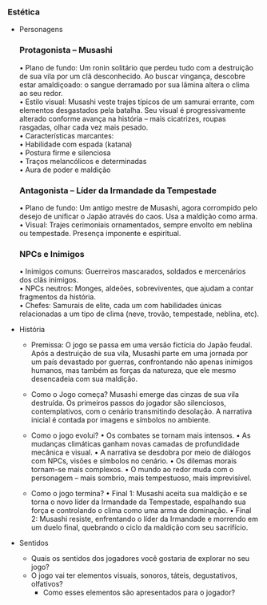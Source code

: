 ### Estética

- Personagens 
    ### Protagonista – Musashi
	•	Plano de fundo: Um ronin solitário que perdeu tudo com a destruição de sua vila por um clã desconhecido. Ao buscar vingança, descobre estar amaldiçoado: o sangue derramado por sua lâmina altera o clima ao seu redor. <br/>
	•	Estilo visual: Musashi veste trajes típicos de um samurai errante, com elementos desgastados pela batalha. Seu visual é progressivamente alterado conforme avança na história – mais cicatrizes, roupas rasgadas, olhar cada vez mais pesado. <br/>
	•	Características marcantes: <br/>
	•	Habilidade com espada (katana) <br/>
	•	Postura firme e silenciosa <br/>
	•	Traços melancólicos e determinadas <br/>
	•	Aura de poder e maldição <br/>

    ### Antagonista – Líder da Irmandade da Tempestade
	•	Plano de fundo: Um antigo mestre de Musashi, agora corrompido pelo desejo de unificar o Japão através do caos. Usa a maldição como arma. <br/>
	•	Visual: Trajes cerimoniais ornamentados, sempre envolto em neblina ou tempestade. Presença imponente e espiritual. <br/>

    ### NPCs e Inimigos
	•	Inimigos comuns: Guerreiros mascarados, soldados e mercenários dos clãs inimigos. <br/>
	•	NPCs neutros: Monges, aldeões, sobreviventes, que ajudam a contar fragmentos da história. <br/>
	•	Chefes: Samurais de elite, cada um com habilidades únicas relacionadas a um tipo de clima (neve, trovão, tempestade, neblina, etc). <br/>

- História

    - Premissa:
	O jogo se passa em uma versão fictícia do Japão feudal. Após a destruição de sua vila, Musashi parte em uma jornada por um país devastado por guerras, confrontando não apenas inimigos humanos, mas também as forças da natureza, que ele mesmo desencadeia com sua maldição.
       
    - Como o Jogo começa?
	Musashi emerge das cinzas de sua vila destruída. Os primeiros passos do jogador são silenciosos, contemplativos, com o cenário transmitindo desolação. A narrativa inicial é contada por imagens e símbolos no ambiente.

    - Como o jogo evolui?
        •	Os combates se tornam mais intensos.
	•	As mudanças climáticas ganham novas camadas de profundidade mecânica e visual.
	•	A narrativa se desdobra por meio de diálogos com NPCs, visões e símbolos no cenário.
	•	Os dilemas morais tornam-se mais complexos.
	•	O mundo ao redor muda com o personagem – mais sombrio, mais tempestuoso, mais imprevisível.

    - Como o jogo termina? 
        •	Final 1: Musashi aceita sua maldição e se torna o novo líder da Irmandade da Tempestade, espalhando sua força e controlando o clima como uma arma de dominação.
	•	Final 2: Musashi resiste, enfrentando o líder da Irmandade e morrendo em um duelo final, quebrando o ciclo da maldição com seu sacrifício.

- Sentidos
    - Quais os sentidos dos jogadores você gostaria de explorar no seu jogo?
    - O jogo vai ter elementos visuais, sonoros, táteis, degustativos, olfativos?
        - Como esses elementos são apresentados para o jogador?
